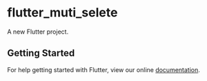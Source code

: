 # flutter_muti_selete

A new Flutter project.

## Getting Started

For help getting started with Flutter, view our online
[documentation](https://flutter.io/).
